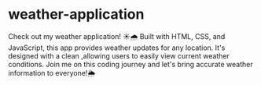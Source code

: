 # weather-application
Check out my weather application! ☀🌧 Built with HTML, CSS, and JavaScript, this app provides weather updates for any location. It's designed with a clean ,allowing users to easily view current weather conditions. Join me on this coding journey and let's bring accurate weather information to everyone!🌦
